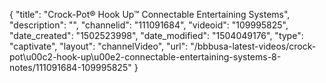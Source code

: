 {
    "title": "Crock-Pot&reg; Hook Up&trade; Connectable Entertaining Systems",
    "description": "",
    "channelid": "111091684",
    "videoid": "109995825",
    "date_created": "1502523998",
    "date_modified": "1504049176",
    "type": "captivate",
    "layout": "channelVideo",
    "url": "\/bbbusa-latest-videos\/crock-pot\u00c2-hook-up\u00e2-connectable-entertaining-systems-8-notes\/111091684-109995825"
}